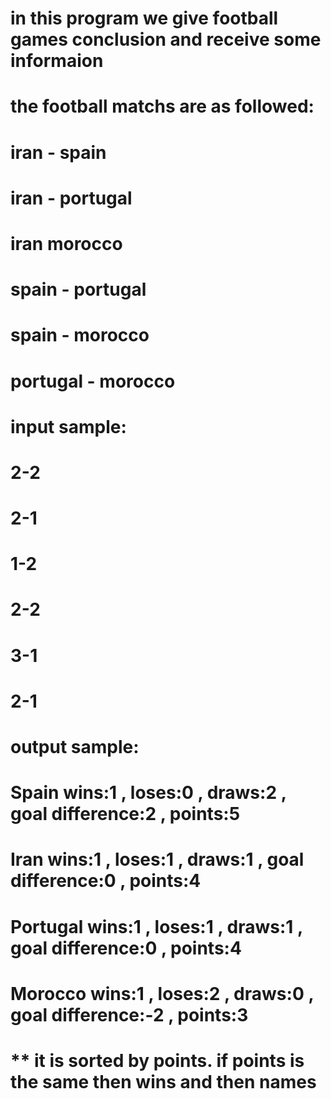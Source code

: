 # in this program we give football games conclusion and receive some informaion
# the football matchs are as followed:
#  iran - spain
#  iran - portugal
#  iran morocco
#  spain - portugal
#  spain - morocco
#  portugal - morocco


# input sample:   
#                   2-2
#                   2-1
#                   1-2
#                   2-2
#                   3-1
#                   2-1

# output sample:
#                   Spain  wins:1 , loses:0 , draws:2 , goal difference:2 , points:5
#                   Iran  wins:1 , loses:1 , draws:1 , goal difference:0 , points:4
#                   Portugal  wins:1 , loses:1 , draws:1 , goal difference:0 , points:4
#                   Morocco  wins:1 , loses:2 , draws:0 , goal difference:-2 , points:3

# ** it is sorted by points. if points is the same then wins and then names
